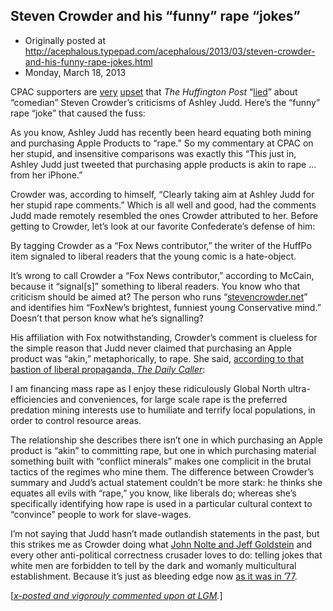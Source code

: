## Steven Crowder and his “funny” rape “jokes”

 * Originally posted at http://acephalous.typepad.com/acephalous/2013/03/steven-crowder-and-his-funny-rape-jokes.html
 * Monday, March 18, 2013



CPAC supporters are [very](http://spectator.org/archives/2013/03/18/the-liberal-media-lie-about-cp) [upset](http://theothermccain.com/2013/03/17/the-huffington-post-lies-about-steven-crowders-cpac-monologue/) that _The Huffington Post_ “[lied](http://www.huffingtonpost.com/2013/03/16/steven-crowder-ashley-judd\_n\_2892984.html)” about  “comedian” Steven Crowder’s criticisms of Ashley Judd. Here’s the “funny” rape “joke” that caused the fuss:

As you know, Ashley Judd has recently been heard equating
 both mining  and purchasing Apple Products to “rape.” So my commentary 
at CPAC on her  stupid, and insensitive comparisons was exactly this 
“This just in, Ashley Judd just tweeted that purchasing apple products 
is akin to rape … from her iPhone.”

Crowder was, according to himself, “Clearly taking aim at Ashley Judd
 for her stupid rape comments.” Which is all well and good, had the 
comments Judd made remotely resembled the ones Crowder attributed to 
her. Before getting to Crowder, let’s look at our favorite Confederate’s
 defense of him:

By tagging Crowder as a “Fox News contributor,” the 
writer of the HuffPo item signaled to liberal readers that the young 
comic is a hate-object.

It’s wrong to call Crowder a “Fox News contributor,” according to 
McCain, because it “signal[s]” something to liberal readers. You know 
who that criticism should be aimed at? The person who runs “[stevencrowder.net](http://stevencrowder.net/)” and identifies him “FoxNew’s brightest, funniest young Conservative mind.” Doesn’t that person know what he’s signalling?

His affiliation with Fox notwithstanding, Crowder’s comment is 
clueless for the simple reason that Judd never claimed that purchasing 
an Apple product was “akin,” metaphorically, to rape. She said, [according to that bastion of liberal propaganda, _The Daily Caller_](http://dailycaller.com/2013/03/11/in-2010-ashley-judd-accused-apple-customers-of-financing-mass-rape/#ixzz2NrVukZgf):

I am financing mass rape as I enjoy these ridiculously 
Global North  ultra-efficiencies and conveniences, for large scale rape 
is the  preferred predation mining interests use to humiliate and 
terrify local  populations, in order to control resource areas.

The relationship she describes there isn’t one in which purchasing an
 Apple product is “akin” to committing rape, but one in which purchasing
 material something built with “conflict minerals” makes one complicit 
in the brutal tactics of the regimes who mine them. The difference 
between Crowder’s summary and Judd’s actual statement couldn’t be more 
stark: he thinks she equates all evils with “rape,” you know, like 
liberals do; whereas she’s specifically identifying how rape is used in a
 particular cultural context to “convince” people to work for 
slave-wages.

I’m not saying that Judd hasn’t made outlandish statements in the past, but this strikes me as Crowder doing what [John Nolte and Jeff Goldstein](http://acephalous.typepad.com/acephalous/2010/03/john-noltes-outraged-on-behalf-of-topless-women-everywhere.html)
 and every other anti-political correctness crusader loves to do: 
telling jokes that white men are forbidden to tell by the dark and 
womanly multicultural establishment. Because it’s just as bleeding edge 
now [as it was in ’77](http://www.youtube.com/watch?v=q7S5BP-tvR8).

[_[x-posted and vigorouly commented upon at LGM](http://www.lawyersgunsmoneyblog.com/2013/03/steven-crowder-and-his-funny-rape-jokes)._]

		
